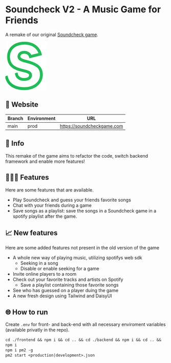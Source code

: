 # Soundcheck V2 - A Music Game for Friends

A remake of our original [Soundcheck game](https://github.com/fredrikburmester/Soundcheck).

![Soundcheck Logo](https://raw.githubusercontent.com/fredrikburmester/Soundcheck/master/frontend/src/assets/soundcheck-logo.png)

## 🚀 Website

|Branch      |Environment|URL                           |
|------------|-----------|------------------------------|
|main        |prod       |<https://soundcheckgame.com>|

## 🔎 Info

This remake of the game aims to refactor the code, switch backend framework and enable more features!

## 🧑🏻‍💻 Features

Here are some features that are available.

- Play Soundcheck and guess your friends favorite songs
- Chat with your friends during a game
- Save songs as a playlist: save the songs in a Soundcheck game in a spotify playlist after the game.

## 📈 New features

Here are some added features not present in the old version of the game

- A whole new way of playing music, utilizing spotifys web sdk
  - Seeking in a song
  - Disable or enable seeking for a game
- Invite online players to a room
- Check out your favorite tracks and artists on Spotify
  - Save a playlist containing those favorite songs
- See who has guessed on a player duing the game
- A new fresh design using Tailwind and DaisyUI

## 🌐 How to run

Create `.env` for front- and back-end with all necessary enviroment variables (available privatly in the repo).

```
cd ./frontend && npm i && cd .. && cd ./backend && npm i && cd .. && npm i
npm i pm2 -g
pm2 start <production|development>.json
```
